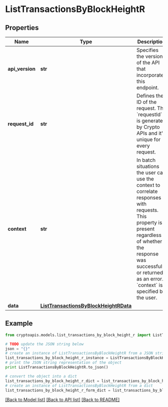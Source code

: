 # ListTransactionsByBlockHeightR


## Properties
Name | Type | Description | Notes
------------ | ------------- | ------------- | -------------
**api_version** | **str** | Specifies the version of the API that incorporates this endpoint. | 
**request_id** | **str** | Defines the ID of the request. The &#x60;requestId&#x60; is generated by Crypto APIs and it&#39;s unique for every request. | 
**context** | **str** | In batch situations the user can use the context to correlate responses with requests. This property is present regardless of whether the response was successful or returned as an error. &#x60;context&#x60; is specified by the user. | [optional] 
**data** | [**ListTransactionsByBlockHeightRData**](ListTransactionsByBlockHeightRData.md) |  | 

## Example

```python
from cryptoapis.models.list_transactions_by_block_height_r import ListTransactionsByBlockHeightR

# TODO update the JSON string below
json = "{}"
# create an instance of ListTransactionsByBlockHeightR from a JSON string
list_transactions_by_block_height_r_instance = ListTransactionsByBlockHeightR.from_json(json)
# print the JSON string representation of the object
print ListTransactionsByBlockHeightR.to_json()

# convert the object into a dict
list_transactions_by_block_height_r_dict = list_transactions_by_block_height_r_instance.to_dict()
# create an instance of ListTransactionsByBlockHeightR from a dict
list_transactions_by_block_height_r_form_dict = list_transactions_by_block_height_r.from_dict(list_transactions_by_block_height_r_dict)
```
[[Back to Model list]](../README.md#documentation-for-models) [[Back to API list]](../README.md#documentation-for-api-endpoints) [[Back to README]](../README.md)


